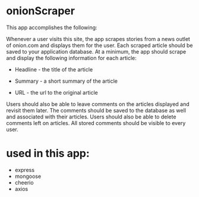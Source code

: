 # onionScraper


This app accomplishes the following:

Whenever a user visits this site, the app scrapes stories from a news outlet of onion.com and displays them for the user. Each scraped article should be saved to your application database. At a minimum, the app should scrape and display the following information for each article:


 * Headline - the title of the article

 * Summary - a short summary of the article

 * URL - the url to the original article

 

Users should also be able to leave comments on the articles displayed and revisit them later. The comments should be saved to the database as well and associated with their articles. Users should also be able to delete comments left on articles. All stored comments should be visible to every user.

# used in this app:
* express
* mongoose
* cheerio
* axios